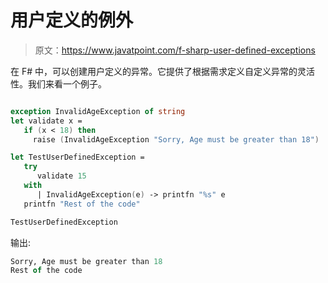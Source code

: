 # 用户定义的例外

> 原文：<https://www.javatpoint.com/f-sharp-user-defined-exceptions>

在 F# 中，可以创建用户定义的异常。它提供了根据需求定义自定义异常的灵活性。我们来看一个例子。

```fsharp

exception InvalidAgeException of string
let validate x = 
   if (x < 18) then 
     raise (InvalidAgeException "Sorry, Age must be greater than 18")

let TestUserDefinedException =
   try 
      validate 15
   with 
      | InvalidAgeException(e) -> printfn "%s" e
   printfn "Rest of the code"

TestUserDefinedException

```

输出:

```fsharp
Sorry, Age must be greater than 18
Rest of the code

```